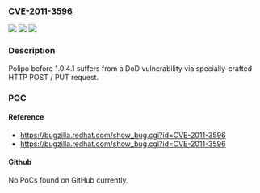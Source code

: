 ### [CVE-2011-3596](https://cve.mitre.org/cgi-bin/cvename.cgi?name=CVE-2011-3596)
![](https://img.shields.io/static/v1?label=Product&message=polipo&color=blue)
![](https://img.shields.io/static/v1?label=Version&message=%3D%20before%201.0.4.1%20&color=brighgreen)
![](https://img.shields.io/static/v1?label=Vulnerability&message=Other&color=brighgreen)

### Description

Polipo before 1.0.4.1 suffers from a DoD vulnerability via specially-crafted HTTP POST / PUT request.

### POC

#### Reference
- https://bugzilla.redhat.com/show_bug.cgi?id=CVE-2011-3596
- https://bugzilla.redhat.com/show_bug.cgi?id=CVE-2011-3596

#### Github
No PoCs found on GitHub currently.

